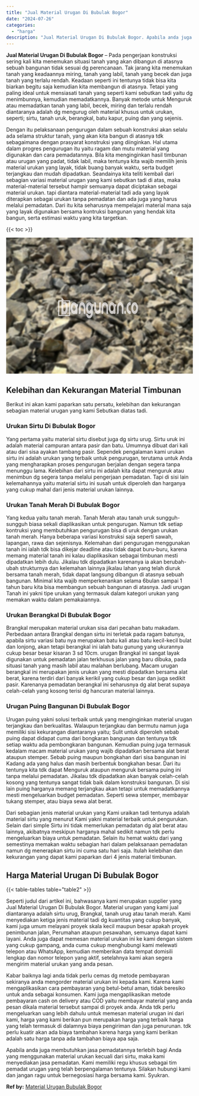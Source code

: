 ```yaml
---
title: "Jual Material Urugan Di Bubulak Bogor"
date: "2024-07-26"
categories: 
  - "harga"
description: "Jual Material Urugan Di Bubulak Bogor. Apabila anda juga membutuhkan jasa pemadatannya terlebih bagi Anda yang menggunakan material urukan kecuali dari sirtu..."
---
```


**Jual Material Urugan Di Bubulak Bogor** – Pada pengerjaan konstruksi sering kali kita menemukan situasi tanah yang akan dibangun di atasnya sebuah bangunan tidak sesuai dg perencanaan. Tak jarang kita menemukan tanah yang keadaannya miring, tanah yang labil, tanah yang becek dan juga tanah yang terlalu rendah. Keadaan seperti ini tentunya tidak bisa kita biarkan begitu saja kemudian kita membangun di atasnya. Tetapi yang paling ideal untuk mensiasati tanah yang seperti kami sebutkan tadi yaitu dg menimbunnya, kemudian memadatkannya. Banyak metode untuk Menguruk atau memadatkan tanah yang labil, becek, miring dan terlalu rendah diantaranya adalah dg mengurug oleh material khusus untuk urukan, seperti; sirtu, tanah uruk, berangkal, batu kapur, puing dan yang sejenis.

Dengan itu pelaksanaan pengurugan dalam sebuah konstruksi akan selalu ada selama struktur tanah, yang akan kita bangun di atasnya tdk sebagaimana dengan prasyarat konstruksi yang diinginkan. Hal utama dalam progres pengurugan itu yaitu ragam dan mutu material yang digunakan dan cara pemadatannya. Bila kita menginginkan hasil timbunan atau urugan yang padat, tidak labil, maka tentunya kita wajib memilih jenis material urukan yang layak, tidak buang banyak waktu, serta budget terjangkau dan mudah dipadatkan. Seandainya kita teliti kembali dari sebagian variasi material urugan yang kami sebutkan tadi di atas, maka material-material tersebut hampir semuanya dapat diciptakan sebagai material urukan. tapi diantara material-material tadi ada yang layak diterapkan sebagai urukan tanpa pemadatan dan ada juga yang harus melalui pemadatan. Dari itu kita seharusnya mempelajari material mana saja yang layak digunakan bersama kontruksi bangunan yang hendak kita bangun, serta estimasi waktu yang kita targetkan.

{{< toc >}}

![Jual Material Urugan Di Bubulak Bogor](/images/jual-urugan-38.png)

## Kelebihan dan Kekurangan Material Timbunan

Berikut ini akan kami paparkan satu persatu, kelebihan dan kekurangan sebagian material urugan yang kami Sebutkan diatas tadi.

### Urukan Sirtu Di Bubulak Bogor

Yang pertama yaitu material sirtu disebut juga dg sirtu urug. Sirtu uruk ini adalah material campuran antara pasir dan batu. Umumnya dibuat dari kali atau dari sisa ayakan tambang pasir. Sependek pengalaman kami urukan sirtu ini adalah urukan yang terbaik untuk pengurugan, terutama untuk Anda yang mengharapkan proses pengurugan berjalan dengan segera tanpa menunggu lama. Kelebihan dari sirtu ini adalah kita dapat menguruk atau menimbun dg segera tanpa melalui pengerjaan pemadatan. Tapi di sisi lain kelemahannya yaitu material sirtu ini susah untuk diperoleh dan harganya yang cukup mahal dari jenis material urukan lainnya.

### Urukan Tanah Merah Di Bubulak Bogor

Yang kedua yaitu tanah merah. Tanah Merah atau tanah uruk sungguh-sungguh biasa sekali diaplikasikan untuk pengurugan. Namun tdk setiap kontruksi yang membutuhkan pengurugan bisa di uruk dengan urukan tanah merah. Hanya beberapa variasi konstruksi saja seperti sawah, lapangan, rawa dan sejenisnya. Kelemahan dari pengurugan menggunakan tanah ini ialah tdk bisa dikejar deadline atau tidak dapat buru-buru, karena memang material tanah ini kalau diaplikasikan sebagai timbunan mesti dipadatkan lebih dulu. Jikalau tdk dipadatkan karenanya ia akan berubah-ubah strukturnya dan kelemahan lainnya jikalau lahan yang telah diuruk bersama tanah merah, tidak dapat langsung dibangun di atasnya sebuah bangunan. Minimal kita wajib memperkenankan selama 6bulan sampai 1 tahun baru kita bisa membangun sebuah bangunan di atasnya. Jadi urugan Tanah ini yakni tipe urukan yang termasuk dalam kategori urukan yang memakan waktu dalam pemakaiannya.

### Urukan Berangkal Di Bubulak Bogor

Brangkal merupakan material urukan sisa dari pecahan batu makadam. Perbedaan antara Brangkal dengan sirtu ini terletak pada ragam batunya, apabila sirtu variasi batu nya merupakan batu kali atau batu kecil-kecil bulat dan lonjong, akan tetapi berangkal ini ialah batu gunung yang ukurannya cukup besar besar kisaran 3 sd 10cm. urugan Brangkal ini sangat layak digunakan untuk pemadatan jalan terkhusus jalan yang baru dibuka, pada situasi tanah yang masih labil atau malahan berlubang. Macam urugan berangkal ini merupakan jenis urukan yang mesti dipadatkan bersama alat berat, karena terdiri dari banyak kerikil yang cukup besar dan juga sedikit pasir. Karenanya pemadatan berangkal ini seharusnya dg alat berat supaya celah-celah yang kosong terisi dg hancuran material lainnya.

### Urugan Puing Bangunan Di Bubulak Bogor

Urugan puing yakni solusi terbaik untuk yang menginginkan material urugan terjangkau dan berkualitas. Walaupun terjangkau dan bermutu namun juga memiliki sisi kekurangan diantaranya yaitu; Sulit untuk diperoleh sebab puing dapat didapat cuma dari bongkaran bangunan dan tentunya tdk setiap waktu ada pembongkaran bangunan. Kemudian puing juga termasuk kedalam macam material urukan yang wajib dipadatkan bersama alat berat ataupun stemper. Sebab puing maupun bongkahan dari sisa bangunan ini Kadang ada yang halus dan masih berbentuk bongkahan besar. Dari itu tentunya kita tdk dapat Menguruk ataupun menguruk bersama puing ini tanpa melalui pemadatan. Jikalau tdk dipadatkan akan banyak celah-celah kosong yang tentunya sangat tidak baik dalam konstruksi bangunan. Di sisi lain puing harganya memang terjangkau akan tetapi untuk memadatkannya mesti mengeluarkan budget pemadatan. Seperti sewa stemper, membayar tukang stemper, atau biaya sewa alat berat.

Dari sebagian jenis material urukan yang Kami uraikan tadi tentunya adalah material sirtu yang menurut Kami yakni material terbaik untuk pengurukan. Selain dari simple Sirtu ini tidak memerlukan pemadatan dg alat berat atau lainnya, akibatnya meskipun harganya mahal sedikit namun tdk perlu mengeluarkan biaya untuk pemadatan. Selain itu hemat waktu dari yang semestinya memakan waktu sebagian hari dalam pelaksanaan pemadatan namun dg menerapkan sirtu ini cuma satu hari saja. Itulah kelebihan dan kekurangan yang dapat kami paparkan dari 4 jenis material timbunan.

## Harga Material Urugan Di Bubulak Bogor

{{< table-tables table="table2" >}}

Seperti judul dari artikel ini, bahwasanya kami merupakan supplier yang Jual Material Urugan Di Bubulak Bogor. Material urugan yang kami jual diantaranya adalah sirtu urug, Brangkal, tanah urug atau tanah merah. Kami menyediakan ketiga jenis material tadi dg kuantitas yang cukup banyak, kami juga umum melayani proyek skala kecil maupun besar apakah proyek penimbunan jalan, Perumahan ataupun pesawahan, semuanya dapat kami layani. Anda juga dapat memesan material urukan ini ke kami dengan sistem yang cukup gampang, anda cuma cukup menghubungi kami melewati telepon atau WhatsApp, kemudian memberikan data tempat domisili lengkap dan nomor telepon yang aktif, setelahnya kami akan segera mengirim material urukan yang anda pesan.

Kabar baiknya lagi anda tidak perlu cemas dg metode pembayaran sekiranya anda mengorder material urukan ini kepada kami. Karena kami mengaplikasikan cara pembayaran yang betul-betul aman, tidak beresiko untuk anda sebagai konsumen. Kami juga mengaplikasikan metode pembayaran cash on delivery atau COD yaitu membayar material yang anda pesan dikala material tersebut sampai di proyek anda. Anda tdk perlu mengeluarkan uang lebih dahulu untuk memesan material urugan ini dari kami, harga yang kami berikan pun merupakan harga yang terbaik harga yang telah termasuk di dalamnya biaya pengiriman dan juga penurunan. tdk perlu kuatir akan ada biaya tambahan karena harga yang kami berikan adalah satu harga tanpa ada tambahan biaya apa saja.

Apabila anda juga membutuhkan jasa pemadatannya terlebih bagi Anda yang menggunakan material urukan kecuali dari sirtu, maka kami menyediakan jasa pemadatan. Kami memiliki regu khusus sebagai tim pemadat urugan yang telah berpengalaman tentunya. Silakan hubungi kami dan jangan ragu untuk bernegosiasi harga bersama kami. Syukran.

**Ref by:** [Material Urugan Bubulak Bogor](https://id.wikipedia.org/wiki/Material)
